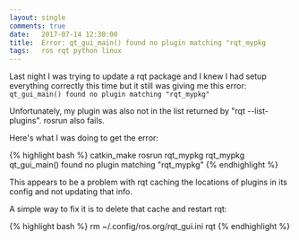 ```yaml
---
layout: single
comments: true
date:   2017-07-14 12:30:00
title:  Error: qt_gui_main() found no plugin matching "rqt_mypkg
tags:   ros rqt python linux
---
```



Last night I was trying to update a rqt package and I knew I had setup everything correctly this time but it still was giving me this error: `qt_gui_main() found no plugin matching "rqt_mypkg"`

Unfortunately, my plugin was also not in the list returned by "rqt --list-plugins". rosrun also fails.

Here's what I was doing to get the error:

{% highlight bash %}
catkin_make
rosrun rqt_mypkg rqt_mypkg
qt_gui_main() found no plugin matching "rqt_mypkg"
{% endhighlight %} 

This appears to be a problem with rqt caching the locations of plugins in its config and not updating that info. 

A simple way to fix it is to delete that cache and restart rqt:

{% highlight bash %}
rm ~/.config/ros.org/rqt_gui.ini
rqt
{% endhighlight %} 